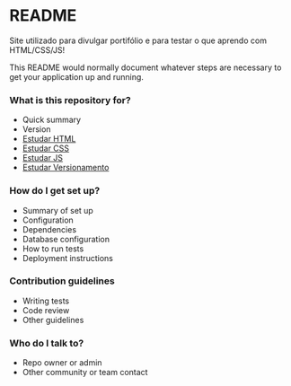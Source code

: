 # README #

Site utilizado para divulgar portifólio e para testar o que aprendo com HTML/CSS/JS!

This README would normally document whatever steps are necessary to get your application up and running.

### What is this repository for? ###

* Quick summary
* Version
* [Estudar HTML](https://developer.mozilla.org/pt-BR/docs/Web/HTML)
* [Estudar CSS](https://developer.mozilla.org/pt-BR/docs/Web/CSS)
* [Estudar JS](https://developer.mozilla.org/pt-BR/docs/Web/JavaScript)
* [Estudar Versionamento](https://bitbucket.org/tutorials/markdowndemo)

### How do I get set up? ###

* Summary of set up
* Configuration
* Dependencies
* Database configuration
* How to run tests
* Deployment instructions

### Contribution guidelines ###

* Writing tests
* Code review
* Other guidelines

### Who do I talk to? ###

* Repo owner or admin
* Other community or team contact
